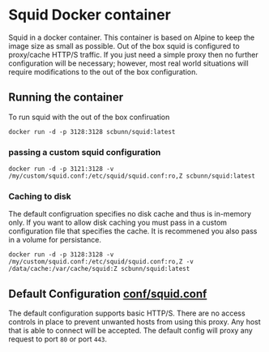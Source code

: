 # Squid Docker container
Squid in a docker container.  This container is based on Alpine to keep the image size as small as possible.  Out of the box squid is configured to proxy/cache HTTP/S traffic.  If you just need a simple proxy then no further configuration will be necessary; however, most real world situations will require modifications to the out of the box configuration.

## Running the container
To run squid with the out of the box confiruation 

```
docker run -d -p 3128:3128 scbunn/squid:latest
```

### passing a custom squid configuration

```
docker run -d -p 3121:3128 -v /my/custom/squid.conf:/etc/squid/squid.conf:ro,Z scbunn/squid:latest
```

### Caching to disk
The default configruation specifies no disk cache and thus is in-memory only.  If you want to allow disk caching you must pass in a custom configuration file that specifies the cache.  It is recommened you also pass in a volume for persistance.

```
docker run -d -p 3128:3128 -v /my/custom/squid.conf:/etc/squid/squid.conf:ro,Z -v /data/cache:/var/cache/squid:Z scbunn/squid:latest
```

## Default Configuration [conf/squid.conf]()
The default configuration supports basic HTTP/S.  There are no access controls in place to prevent unwanted hosts from using this proxy.  Any host that is able to connect will be accepted.  The default config will proxy any request to port `80` or port `443`.
